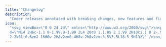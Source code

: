 ```yaml
---
title: "Changelog"
description:
  "Coder releases annotated with breaking changes, new features and fixes."
icon:
  "<svg viewBox=\"0 0 24 24\" xmlns=\"http://www.w3.org/2000/svg\">\n<path
  d=\"M14 2H6c-1.1 0-1.99.9-1.99 2L4 20c0 1.1.89 2 1.99 2H18c1.1 0 2-.9
  2-2V8l-6-6zm2 16H8v-2h8v2zm0-4H8v-2h8v2zm-3-5V3.5L18.5 9H13z\" />\n</svg>"
---
```


<children><children>
